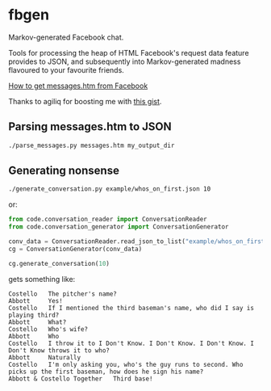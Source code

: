 # fbgen
Markov-generated Facebook chat.

Tools for processing the heap of HTML Facebook's request data feature provides to JSON, and subsequently into Markov-generated madness flavoured to your favourite friends.

[How to get messages.htm from Facebook](https://www.facebook.com/help/131112897028467/)

Thanks to agiliq for boosting me with [this gist](https://gist.github.com/agiliq/131679#file-gistfile1-py).

## Parsing messages.htm to JSON
```bash
./parse_messages.py messages.htm my_output_dir
```

## Generating nonsense
```bash
./generate_conversation.py example/whos_on_first.json 10
```
or:
```python
from code.conversation_reader import ConversationReader
from code.conversation_generator import ConversationGenerator

conv_data = ConversationReader.read_json_to_list("example/whos_on_first.json")
cg = ConversationGenerator(conv_data)

cg.generate_conversation(10)
```
gets something like:
```
Costello   The pitcher's name? 
Abbott     Yes! 
Costello   If I mentioned the third baseman's name, who did I say is playing third? 
Abbott     What? 
Costello   Who's wife? 
Abbott     Who 
Costello   I throw it to I Don't Know. I Don't Know. I Don't Know. I Don't Know throws it to who? 
Abbott     Naturally 
Costello   I'm only asking you, who's the guy runs to second. Who picks up the first baseman, how does he sign his name?
Abbott & Costello Together   Third base! 
```
